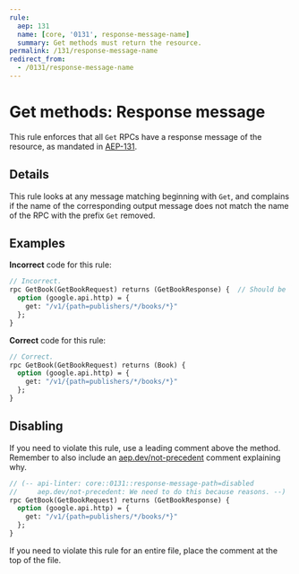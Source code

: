 ```yaml
---
rule:
  aep: 131
  name: [core, '0131', response-message-name]
  summary: Get methods must return the resource.
permalink: /131/response-message-name
redirect_from:
  - /0131/response-message-name
---
```


# Get methods: Response message

This rule enforces that all `Get` RPCs have a response message of the resource,
as mandated in [AEP-131][].

## Details

This rule looks at any message matching beginning with `Get`, and complains if
the name of the corresponding output message does not match the name of the RPC
with the prefix `Get` removed.

## Examples

**Incorrect** code for this rule:

```proto
// Incorrect.
rpc GetBook(GetBookRequest) returns (GetBookResponse) {  // Should be `Book`.
  option (google.api.http) = {
    get: "/v1/{path=publishers/*/books/*}"
  };
}
```

**Correct** code for this rule:

```proto
// Correct.
rpc GetBook(GetBookRequest) returns (Book) {
  option (google.api.http) = {
    get: "/v1/{path=publishers/*/books/*}"
  };
}
```

## Disabling

If you need to violate this rule, use a leading comment above the method.
Remember to also include an [aep.dev/not-precedent][] comment explaining why.

```proto
// (-- api-linter: core::0131::response-message-path=disabled
//     aep.dev/not-precedent: We need to do this because reasons. --)
rpc GetBook(GetBookRequest) returns (GetBookResponse) {
  option (google.api.http) = {
    get: "/v1/{path=publishers/*/books/*}"
  };
}
```

If you need to violate this rule for an entire file, place the comment at the
top of the file.

[aep-131]: https://aep.dev/131
[aep.dev/not-precedent]: https://aep.dev/not-precedent
